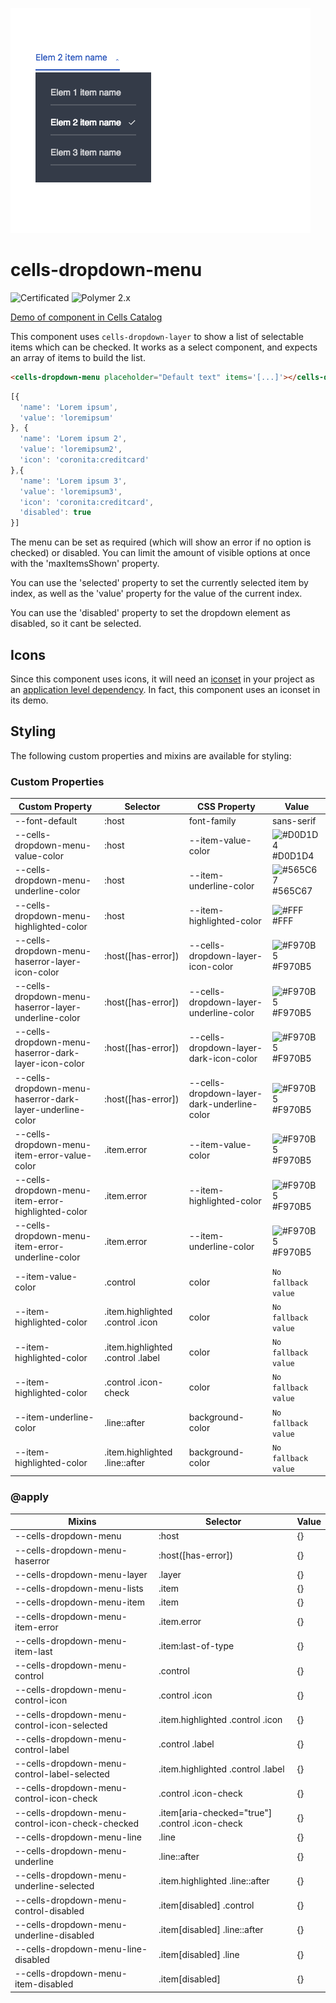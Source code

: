 ![cells-dropdown-menu screenshot](cells-dropdown-menu.png)

# cells-dropdown-menu

![Certificated](https://img.shields.io/badge/certificated-yes-brightgreen.svg) ![Polymer 2.x](https://img.shields.io/badge/Polymer-2.x-green.svg)

[Demo of component in Cells Catalog](https://catalogs.platform.bbva.com/cells)

This component uses `cells-dropdown-layer` to show a list of selectable items which can be checked. It works as a select component, and expects an array of items to build the list.

```html
<cells-dropdown-menu placeholder="Default text" items='[...]'></cells-dropdown-layer>
```

```javascript
[{
  'name': 'Lorem ipsum',
  'value': 'loremipsum'
}, {
  'name': 'Lorem ipsum 2',
  'value': 'loremipsum2',
  'icon': 'coronita:creditcard'
},{
  'name': 'Lorem ipsum 3',
  'value': 'loremipsum3',
  'icon': 'coronita:creditcard',
  'disabled': true
}]
```

The menu can be set as required (which will show an error if no option is checked) or disabled. You can limit the amount of visible options at once with the 'maxItemsShown' property.

You can use the 'selected' property to set the currently selected item by index, as well as the 'value' property for the value of the current index.

You can use the 'disabled' property to set the dropdown element as disabled, so it cant be selected.

## Icons

Since this component uses icons, it will need an [iconset](https://bbva.cellsjs.com/guides/best-practices/cells-icons.html) in your project as an [application level dependency](https://bbva.cellsjs.com/guides/advanced-guides/application-level-dependencies.html). In fact, this component uses an iconset in its demo.

## Styling

The following custom properties and mixins are available for styling:

### Custom Properties
| Custom Property                                           | Selector                          | CSS Property                                | Value                                                            |
| --------------------------------------------------------- | --------------------------------- | ------------------------------------------- | ---------------------------------------------------------------- |
| --font-default                                            | :host                             | font-family                                 | sans-serif                                                       |
| --cells-dropdown-menu-value-color                         | :host                             | --item-value-color                          | ![#D0D1D4](https://placehold.it/15/D0D1D4/000000?text=+) #D0D1D4 |
| --cells-dropdown-menu-underline-color                     | :host                             | --item-underline-color                      | ![#565C67](https://placehold.it/15/565C67/000000?text=+) #565C67 |
| --cells-dropdown-menu-highlighted-color                   | :host                             | --item-highlighted-color                    | ![#FFF](https://placehold.it/15/FFF/000000?text=+) #FFF          |
| --cells-dropdown-menu-haserror-layer-icon-color           | :host([has-error])                | --cells-dropdown-layer-icon-color           | ![#F970B5](https://placehold.it/15/F970B5/000000?text=+) #F970B5 |
| --cells-dropdown-menu-haserror-layer-underline-color      | :host([has-error])                | --cells-dropdown-layer-underline-color      | ![#F970B5](https://placehold.it/15/F970B5/000000?text=+) #F970B5 |
| --cells-dropdown-menu-haserror-dark-layer-icon-color      | :host([has-error])                | --cells-dropdown-layer-dark-icon-color      | ![#F970B5](https://placehold.it/15/F970B5/000000?text=+) #F970B5 |
| --cells-dropdown-menu-haserror-dark-layer-underline-color | :host([has-error])                | --cells-dropdown-layer-dark-underline-color | ![#F970B5](https://placehold.it/15/F970B5/000000?text=+) #F970B5 |
| --cells-dropdown-menu-item-error-value-color              | .item.error                       | --item-value-color                          | ![#F970B5](https://placehold.it/15/F970B5/000000?text=+) #F970B5 |
| --cells-dropdown-menu-item-error-highlighted-color        | .item.error                       | --item-highlighted-color                    | ![#F970B5](https://placehold.it/15/F970B5/000000?text=+) #F970B5 |
| --cells-dropdown-menu-item-error-underline-color          | .item.error                       | --item-underline-color                      | ![#F970B5](https://placehold.it/15/F970B5/000000?text=+) #F970B5 |
| --item-value-color                                        | .control                          | color                                       | `No fallback value`                                              |
| --item-highlighted-color                                  | .item.highlighted .control .icon  | color                                       | `No fallback value`                                              |
| --item-highlighted-color                                  | .item.highlighted .control .label | color                                       | `No fallback value`                                              |
| --item-highlighted-color                                  | .control .icon-check              | color                                       | `No fallback value`                                              |
| --item-underline-color                                    | .line::after                      | background-color                            | `No fallback value`                                              |
| --item-highlighted-color                                  | .item.highlighted .line::after    | background-color                            | `No fallback value`                                              |
### @apply
| Mixins                                           | Selector                                        | Value |
| ------------------------------------------------ | ----------------------------------------------- | ----- |
| --cells-dropdown-menu                            | :host                                           | {}    |
| --cells-dropdown-menu-haserror                   | :host([has-error])                              | {}    |
| --cells-dropdown-menu-layer                      | .layer                                          | {}    |
| --cells-dropdown-menu-lists                      | .item                                           | {}    |
| --cells-dropdown-menu-item                       | .item                                           | {}    |
| --cells-dropdown-menu-item-error                 | .item.error                                     | {}    |
| --cells-dropdown-menu-item-last                  | .item:last-of-type                              | {}    |
| --cells-dropdown-menu-control                    | .control                                        | {}    |
| --cells-dropdown-menu-control-icon               | .control .icon                                  | {}    |
| --cells-dropdown-menu-control-icon-selected      | .item.highlighted .control .icon                | {}    |
| --cells-dropdown-menu-control-label              | .control .label                                 | {}    |
| --cells-dropdown-menu-control-label-selected     | .item.highlighted .control .label               | {}    |
| --cells-dropdown-menu-control-icon-check         | .control .icon-check                            | {}    |
| --cells-dropdown-menu-control-icon-check-checked | .item[aria-checked="true"] .control .icon-check | {}    |
| --cells-dropdown-menu-line                       | .line                                           | {}    |
| --cells-dropdown-menu-underline                  | .line::after                                    | {}    |
| --cells-dropdown-menu-underline-selected         | .item.highlighted .line::after                  | {}    |
| --cells-dropdown-menu-control-disabled         | .item[disabled] .control                  | {}    |
| --cells-dropdown-menu-underline-disabled         | .item[disabled] .line::after                  | {}    |
| --cells-dropdown-menu-line-disabled         | .item[disabled] .line                  | {}    |
| --cells-dropdown-menu-item-disabled         | .item[disabled]                   | {}    |

